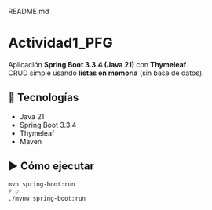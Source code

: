 README.md
# Actividad1_PFG

Aplicación **Spring Boot 3.3.4 (Java 21)** con **Thymeleaf**.  
CRUD simple usando **listas en memoria** (sin base de datos).

## 🚀 Tecnologías
- Java 21
- Spring Boot 3.3.4
- Thymeleaf
- Maven

## ▶️ Cómo ejecutar
```bash
mvn spring-boot:run
# o
./mvnw spring-boot:run
